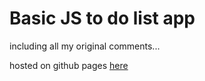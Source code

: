 

# Basic JS to do list app

including all my original comments...


hosted on github pages [ here ]( https://organdonor86.github.io/js-to-do-list/ )

